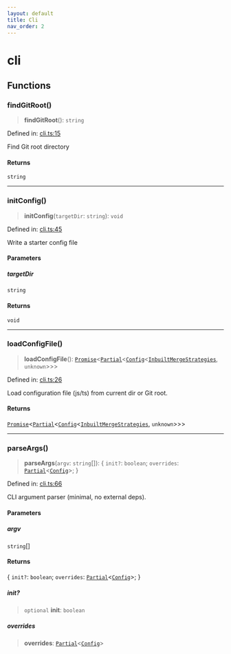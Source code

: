 ```yaml
---
layout: default
title: Cli
nav_order: 2
---
```


# cli

## Functions

### findGitRoot()

> **findGitRoot**(): `string`

Defined in: [cli.ts:15](https://github.com/react18-tools/git-json-resolver/blob/9afc574ba0e78c5147c107dece96697303cc4a06/lib/src/cli.ts#L15)

Find Git root directory

#### Returns

`string`

---

### initConfig()

> **initConfig**(`targetDir`: `string`): `void`

Defined in: [cli.ts:45](https://github.com/react18-tools/git-json-resolver/blob/9afc574ba0e78c5147c107dece96697303cc4a06/lib/src/cli.ts#L45)

Write a starter config file

#### Parameters

##### targetDir

`string`

#### Returns

`void`

---

### loadConfigFile()

> **loadConfigFile**(): [`Promise`](https://developer.mozilla.org/docs/Web/JavaScript/Reference/Global_Objects/Promise)\<[`Partial`](https://www.typescriptlang.org/docs/handbook/utility-types.html#partialtype)\<[`Config`](types/README.md#config)\<[`InbuiltMergeStrategies`](types/README.md#inbuiltmergestrategies), `unknown`\>\>\>

Defined in: [cli.ts:26](https://github.com/react18-tools/git-json-resolver/blob/9afc574ba0e78c5147c107dece96697303cc4a06/lib/src/cli.ts#L26)

Load configuration file (js/ts) from current dir or Git root.

#### Returns

[`Promise`](https://developer.mozilla.org/docs/Web/JavaScript/Reference/Global_Objects/Promise)\<[`Partial`](https://www.typescriptlang.org/docs/handbook/utility-types.html#partialtype)\<[`Config`](types/README.md#config)\<[`InbuiltMergeStrategies`](types/README.md#inbuiltmergestrategies), `unknown`\>\>\>

---

### parseArgs()

> **parseArgs**(`argv`: `string`[]): \{ `init?`: `boolean`; `overrides`: [`Partial`](https://www.typescriptlang.org/docs/handbook/utility-types.html#partialtype)\<[`Config`](types/README.md#config)\>; \}

Defined in: [cli.ts:66](https://github.com/react18-tools/git-json-resolver/blob/9afc574ba0e78c5147c107dece96697303cc4a06/lib/src/cli.ts#L66)

CLI argument parser (minimal, no external deps).

#### Parameters

##### argv

`string`[]

#### Returns

\{ `init?`: `boolean`; `overrides`: [`Partial`](https://www.typescriptlang.org/docs/handbook/utility-types.html#partialtype)\<[`Config`](types/README.md#config)\>; \}

##### init?

> `optional` **init**: `boolean`

##### overrides

> **overrides**: [`Partial`](https://www.typescriptlang.org/docs/handbook/utility-types.html#partialtype)\<[`Config`](types/README.md#config)\>
